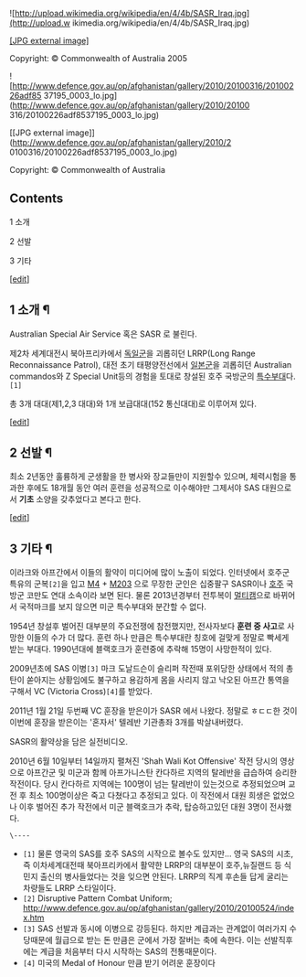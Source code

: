 ![http://upload.wikimedia.org/wikipedia/en/4/4b/SASR_Iraq.jpg](http://upload.w
ikimedia.org/wikipedia/en/4/4b/SASR_Iraq.jpg)

[[JPG external
image]](http://upload.wikimedia.org/wikipedia/en/4/4b/SASR_Iraq.jpg)

Copyright: © Commonwealth of Australia 2005  

![http://www.defence.gov.au/op/afghanistan/gallery/2010/20100316/20100226adf85
37195_0003_lo.jpg](http://www.defence.gov.au/op/afghanistan/gallery/2010/20100
316/20100226adf8537195_0003_lo.jpg)

[[JPG external image]](http://www.defence.gov.au/op/afghanistan/gallery/2010/2
0100316/20100226adf8537195_0003_lo.jpg)

Copyright: © Commonwealth of Australia

## Contents

    

1 소개

2 선발

3 기타

[[edit](http://rigvedawiki.net/r1/wiki.php/SASR?action=edit&section=1)]

## 1 소개 ¶

Australian Special Air Service 혹은 SASR 로 불린다.

  

제2차 세계대전시 북아프리카에서 [독일군](%EB%8F%85%EC%9D%BC%EA%B5%B0.md)을 괴롭히던 LRRP(Long
Range Reconnaissance Patrol), 대전 초기 태평양전선에서
[일본군](%EC%9D%BC%EB%B3%B8%EA%B5%B0.md)을 괴롭히던 Australian commandos와 Z Special
Unit등의 경험을 토대로 창설된 호주 국방군의
[특수부대](%ED%8A%B9%EC%88%98%EB%B6%80%EB%8C%80.md)다.`[1]`

  

총 3개 대대(제1,2,3 대대)와 1개 보급대대(152 통신대대)로 이루어져 있다.

[[edit](http://rigvedawiki.net/r1/wiki.php/SASR?action=edit&section=2)]

## 2 선발 ¶

최소 2년동안 훌륭하게 군생활을 한 병사와 장교들만이 지원할수 있으며, 체력시험을 통과한 후에도 18개월 동안 여러 훈련을 성공적으로
이수해야만 그제서야 SAS 대원으로서 **기초** 소양을 갖추었다고 본다고 한다.

[[edit](http://rigvedawiki.net/r1/wiki.php/SASR?action=edit&section=3)]

## 3 기타 ¶

이라크와 아프간에서 이들의 활약이 미디어에 많이 노출이 되었다. 인터넷에서 호주군 특유의 군복`[2]`을 입고 [M4](M4.md)
\+ [M203](M203.md) 으로 무장한 군인은 십중팔구 SASR이나 [호주](%ED%98%B8%EC%A3%BC.md)
국방군 코만도 연대 소속이라 보면 된다. 물론 2013년경부터 전투복이
[멀티캠](%EB%A9%80%ED%8B%B0%EC%BA%A0.md)으로 바뀌어서 국적마크를 보지 않으면 미군 특수부대와 분간할 수
없다.

  

1954년 창설후 벌어진 대부분의 주요전쟁에 참전했지만, 전사자보다 **훈련 중 사고**로 사망한 이들의 수가 더 많다. 훈련 하나 만큼은
특수부대란 칭호에 걸맞게 정말로 빡세게 받는 부대다. 1990년대에 블랙호크가 훈련중에 추락해 15명이 사망한적이 있다.

  

2009년초에 SAS 이병`[3]` 마크 도날드슨이 슬리퍼 작전때 포위당한 상태에서 적의 총탄이 쏟아지는 상황임에도 불구하고 용감하게 몸을
사리지 않고 낙오된 아프간 통역을 구해서 VC (Victoria Cross)`[4]`를 받았다.

  

2011년 1월 21일 두번째 VC 훈장을 받은이가 SASR 에서 나왔다. 정말로 ㅎㄷㄷ한 것이 이번에 훈장을 받은이는 '혼자서' 텔레반
기관총좌 3개를 박살내버렸다.

  

SASR의 활약상을 담은 실전비디오.

  

2010년 6월 10일부터 14일까지 펼쳐진 'Shah Wali Kot Offensive' 작전 당시의 영상으로 아프간군 및 미군과 함께
아프가니스탄 칸다하르 지역의 탈레반을 급습하여 승리한 작전이다. 당시 칸다하르 지역에는 100명이 넘는 탈레반이 있는것으로 추정되었으며 교전
후 최소 100명이상은 죽고 다쳤다고 추정되고 있다. 이 작전에서 대원 희생은 없었으나 이후 벌어진 추가 작전에서 미군 블랙호크가 추락,
탑승하고있던 대원 3명이 전사했다.

`\----`

  * `[1]` 물론 영국의 SAS를 호주 SAS의 시작으로 볼수도 있지만... 영국 SAS의 시초, 즉 이차세계대전때 북아프리카에서 활약한 LRRP의 대부분이 호주,뉴질랜드 등 식민지 출신의 병사들었다는 것을 잊으면 안된다. LRRP의 직계 후손들 답게 굴리는 차량들도 LRRP 스타일이다.
  * `[2]` Disruptive Pattern Combat Uniform; <http://www.defence.gov.au/op/afghanistan/gallery/2010/20100524/index.htm>
  * `[3]` SAS 선발과 동시에 이병으로 강등된다. 하지만 계급과는 관계없이 여러가지 수당때문에 월급으로 받는 돈 만큼은 군에서 가장 잘버는 축에 속한다. 이는 선발직후에는 계급을 처음부터 다시 시작하는 SAS의 전통때문이다.
  * `[4]` 미국의 Medal of Honour 만큼 받기 어려운 훈장이다

